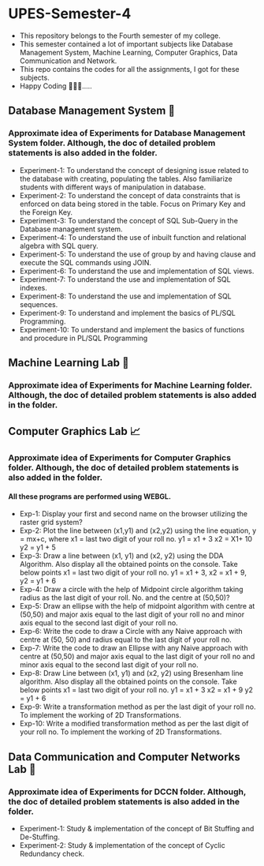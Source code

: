 # UPES-Semester-4
- This repository belongs to the Fourth semester of my college.
- This semester contained a lot of important subjects like Database Management System, Machine Learning, Computer Graphics, Data Communication and Network.
- This repo contains the codes for all the assignments, I got for these subjects.
- Happy Coding 🧑🏻‍💻.....


## Database Management System 📅
### Approximate idea of Experiments for Database Management System folder. Although, the doc of detailed problem statements is also added in the folder.
- Experiment-1: To understand the concept of designing issue related to the database with creating, populating the tables. Also familiarize students with different ways of manipulation in database.
- Experiment-2: To understand the concept of data constraints that is enforced on data being stored in the table. Focus on Primary Key and the Foreign Key.
- Experiment-3: To understand the concept of SQL Sub-Query in the Database management system.
- Experiment-4: To understand the use of inbuilt function and relational algebra with SQL query.
- Experiment-5: To understand the use of group by and having clause and execute the SQL commands using JOIN.
- Experiment-6: To understand the use and implementation of SQL views.
- Experiment-7: To understand the use and implementation of SQL indexes.
- Experiment-8: To understand the use and implementation of SQL sequences.
- Experiment-9: To understand and implement the basics of PL/SQL Programming.
- Experiment-10: To understand and implement the basics of functions and procedure in PL/SQL Programming



## Machine Learning Lab 🤖
### Approximate idea of Experiments for Machine Learning folder. Although, the doc of detailed problem statements is also added in the folder.





## Computer Graphics Lab 📈 
### Approximate idea of Experiments for Computer Graphics folder. Although, the doc of detailed problem statements is also added in the folder.
#### All these programs are performed using WEBGL.
- Exp-1: Display your first and second name on the browser utilizing the raster grid system?
- Exp-2: Plot the line between (x1,y1) and (x2,y2) using the line equation, y = mx+c, where x1 = last two digit of your roll no. y1 = x1 + 3 x2 = X1+ 10 y2 = y1 + 5
- Exp-3: Draw a line between (x1, y1) and (x2, y2) using the DDA Algorithm. Also display all the obtained points on the console. Take below points x1 = last two digit of your roll no. y1 = x1 + 3, x2 = x1 + 9, y2 = y1 + 6
- Exp-4: Draw a circle with the help of Midpoint circle algorithm taking radius as the last digit of your roll. No. and the centre at (50,50)?
- Exp-5: Draw an ellipse with the help of midpoint algorithm with centre at (50,50) and major axis equal to the last digit of your roll no and minor axis equal to the second last digit of your roll no.
- Exp-6: Write the code to draw a Circle with any Naive approach with centre at (50, 50) and radius equal to the last digit of your roll no.
- Exp-7: Write the code to draw an Ellipse with any Naive approach with centre at (50,50) and major axis equal to the last digit of your roll no and minor axis equal to the second last digit of your roll no.
- Exp-8: Draw Line between (x1, y1) and (x2, y2) using Bresenham line algorithm. Also display all the obtained points on the console. Take below points x1 = last two digit of your roll no. y1 = x1 + 3 x2 = x1 + 9 y2 = y1 + 6
- Exp-9: Write a transformation method as per the last digit of your roll no. To implement the working of 2D Transformations.
- Exp-10: Write a modified transformation method as per the last digit of your roll no. To implement the working of 2D Transformations.


## Data Communication and Computer Networks Lab 📅
### Approximate idea of Experiments for DCCN folder. Although, the doc of detailed problem statements is also added in the folder.
- Experiment-1: Study & implementation of the concept of Bit Stuffing and De-Stuffing.
- Experiment-2: Study & implementation of the concept of Cyclic Redundancy check.


